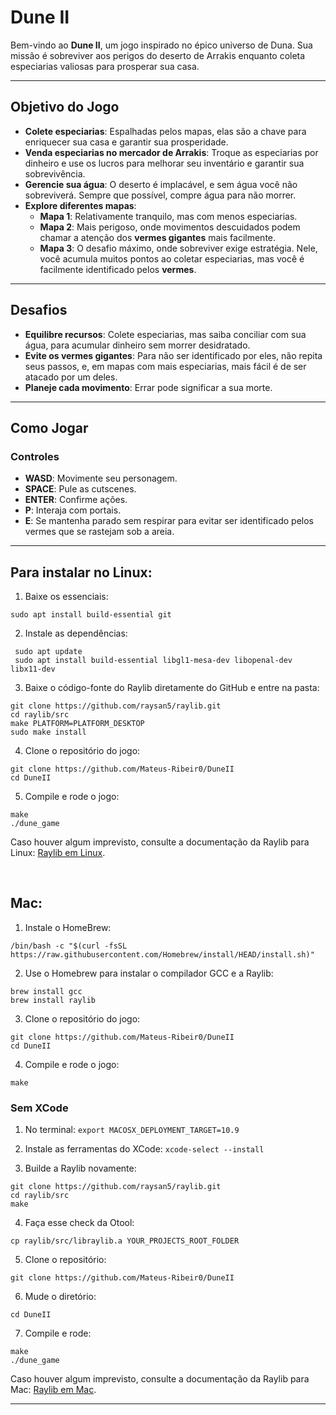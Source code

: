 # **Dune II**

Bem-vindo ao **Dune II**, um jogo inspirado no épico universo de Duna. Sua missão é sobreviver aos perigos do deserto de Arrakis enquanto coleta especiarias valiosas para prosperar sua casa.

---

## **Objetivo do Jogo**

- **Colete especiarias**: Espalhadas pelos mapas, elas são a chave para enriquecer sua casa e garantir sua prosperidade.
- **Venda especiarias no mercador de Arrakis**: Troque as especiarias por dinheiro e use os lucros para melhorar seu inventário e garantir sua sobrevivência.
- **Gerencie sua água**: O deserto é implacável, e sem água você não sobreviverá. Sempre que possível, compre água para não morrer.
- **Explore diferentes mapas**:
  - **Mapa 1**: Relativamente tranquilo, mas com menos especiarias.
  - **Mapa 2**: Mais perigoso, onde movimentos descuidados podem chamar a atenção dos **vermes gigantes** mais facilmente.
  - **Mapa 3**: O desafio máximo, onde sobreviver exige estratégia. Nele, você acumula muitos pontos ao coletar especiarias, mas você é facilmente identificado pelos **vermes**.

---

## **Desafios**

- **Equilibre recursos**: Colete especiarias, mas saiba conciliar com sua água, para acumular dinheiro sem morrer desidratado.
- **Evite os vermes gigantes**: Para não ser identificado por eles, não repita seus passos, e, em mapas com mais especiarias, mais fácil é de ser atacado por um deles.
- **Planeje cada movimento**: Errar pode significar a sua morte.

---

## **Como Jogar**

### **Controles**
- **WASD**: Movimente seu personagem.
- **SPACE**: Pule as cutscenes.
- **ENTER**: Confirme ações.
- **P**: Interaja com portais.
- **E**: Se mantenha parado sem respirar para evitar ser identificado pelos vermes que se rastejam sob a areia.

---

## Para instalar no Linux:

1. Baixe os essenciais:
```
sudo apt install build-essential git
```

2.  Instale as dependências:
```
 sudo apt update
 sudo apt install build-essential libgl1-mesa-dev libopenal-dev libx11-dev
```

3.  Baixe o código-fonte do Raylib diretamente do GitHub e entre na pasta:
```
git clone https://github.com/raysan5/raylib.git
cd raylib/src
make PLATFORM=PLATFORM_DESKTOP
sudo make install
```

4.  Clone o repositório do jogo:
```
git clone https://github.com/Mateus-Ribeir0/DuneII
cd DuneII
```

5.  Compile e rode o jogo:
```
make
./dune_game
```
Caso houver algum imprevisto, consulte a documentação da Raylib para Linux: [Raylib em Linux](https://github.com/raysan5/raylib/wiki/Working-on-GNU-Linux).

<br>

## Mac:

1. Instale o HomeBrew:
```
/bin/bash -c "$(curl -fsSL https://raw.githubusercontent.com/Homebrew/install/HEAD/install.sh)"
```

2. Use o Homebrew para instalar o compilador GCC e a Raylib:
```
brew install gcc
brew install raylib
```

3. Clone o repositório do jogo:
```
git clone https://github.com/Mateus-Ribeir0/DuneII
cd DuneII
```

4. Compile e rode o jogo:
```
make
```

### Sem XCode

1. No terminal:
```export MACOSX_DEPLOYMENT_TARGET=10.9```

2. Instale as ferramentas do XCode:
```xcode-select --install```

3. Builde a Raylib novamente:
```
git clone https://github.com/raysan5/raylib.git
cd raylib/src
make
```

4. Faça esse check da Otool:

```
cp raylib/src/libraylib.a YOUR_PROJECTS_ROOT_FOLDER
```

5. Clone o repositório:
```
git clone https://github.com/Mateus-Ribeir0/DuneII
```

6. Mude o diretório:
```
cd DuneII
```

7. Compile e rode:

```
make
./dune_game
```


Caso houver algum imprevisto, consulte a documentação da Raylib para Mac: [Raylib em Mac](https://github.com/raysan5/raylib/wiki/Working-on-macOS).

---
